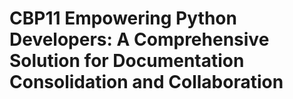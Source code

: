 # CBP11 Empowering Python Developers: A Comprehensive Solution for Documentation Consolidation and Collaboration

